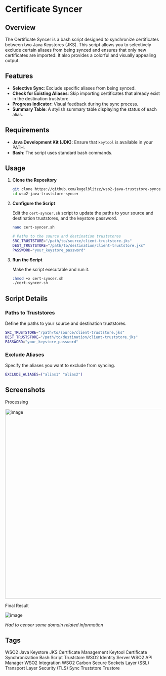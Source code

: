 # Certificate Syncer

## Overview

The Certificate Syncer is a bash script designed to synchronize certificates between two Java Keystores (JKS). This script allows you to selectively exclude certain aliases from being synced and ensures that only new certificates are imported. It also provides a colorful and visually appealing output.

## Features

- **Selective Sync**: Exclude specific aliases from being synced.
- **Check for Existing Aliases**: Skip importing certificates that already exist in the destination truststore.
- **Progress Indicator**: Visual feedback during the sync process.
- **Summary Table**: A stylish summary table displaying the status of each alias.

## Requirements

- **Java Development Kit (JDK)**: Ensure that `keytool` is available in your PATH.
- **Bash**: The script uses standard bash commands.

## Usage

1. **Clone the Repository**

    ```sh
    git clone https://github.com/kugelblitzz/wso2-java-truststore-syncer.git
    cd wso2-java-truststore-syncer
    ```

2. **Configure the Script**

    Edit the `cert-syncer.sh` script to update the paths to your source and destination truststores, and the keystore password.

    ```sh
    nano cert-syncer.sh
    ```

    ```sh
    # Paths to the source and destination truststores
    SRC_TRUSTSTORE="/path/to/source/client-truststore.jks"
    DEST_TRUSTSTORE="/path/to/destination/client-truststore.jks"
    PASSWORD="your_keystore_password"
    ```

3. **Run the Script**

    Make the script executable and run it.

    ```sh
    chmod +x cert-syncer.sh
    ./cert-syncer.sh
    ```

## Script Details

### Paths to Truststores

Define the paths to your source and destination truststores.

```sh
SRC_TRUSTSTORE="/path/to/source/client-truststore.jks"
DEST_TRUSTSTORE="/path/to/destination/client-truststore.jks"
PASSWORD="your_keystore_password"
```

### Exclude Aliases

Specify the aliases you want to exclude from syncing.

```sh
EXCLUDE_ALIASES=("alias1" "alias2")
```

## Screenshots

Processing 

<img width="611" alt="image" src="https://github.com/kugelblitzz/wso2-java-truststore-syncer/assets/33368405/17f09a2a-3dec-438a-880c-89428411e4c4">

Final Result

![image](https://github.com/kugelblitzz/wso2-java-truststore-syncer/assets/33368405/6199b4dd-2dab-471d-b403-38e8b27ed3c9)

_Had to censor some domain related information_

## Tags

WSO2
Java Keystore
JKS
Certificate Management
Keytool
Certificate Synchronization
Bash Script
Truststore
WSO2 Identity Server
WSO2 API Manager
WSO2 Integration
WSO2 Carbon
Secure Sockets Layer (SSL)
Transport Layer Security (TLS)
Sync Truststore
Trustore
